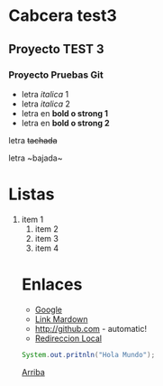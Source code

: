 <a name="top"></a>
# Cabcera test3
## Proyecto TEST 3
### Proyecto Pruebas Git

- letra *italica* 1
- letra _italica_ 2
- letra en **bold o strong 1**
- letra en __bold o strong 2__

letra ~~tachada~~

letra ~bajada~

# Listas
1. item 1 <ol>
2. item 2
3. item 3
4. item 4
   
# Enlaces
- <a href="http://www.google.com">Google</a>
- [Link Mardown](http://www.google.com)
- http://github.com - automatic!
- [Redireccion Local](index.html)  

``` Java
System.out.pritnln("Hola Mundo");
```

<a href="#top">Arriba</a>